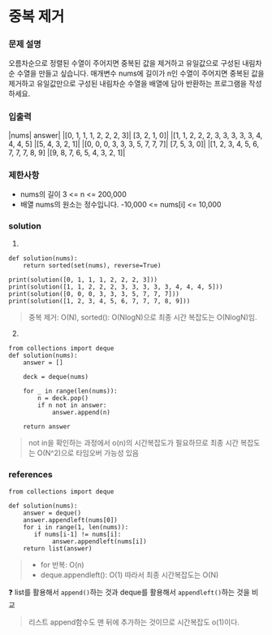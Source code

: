# 중복 제거 

### 문제 설명
오름차순으로 정렬된 수열이 주어지면 중복된 값을 제거하고 유일값으로 구성된 내림차순 수열을 만들고 싶습니다.
매개변수 nums에 길이가 n인 수열이 주어지면 중복된 값을 제거하고 유일값만으로 구성된 내림차순 수열을 배열에 담아 반환하는 프로그램을 작성하세요.

### 입출력 
|nums| answer|
|[0, 1, 1, 1, 2, 2, 2, 3]| [3, 2, 1, 0]|
|[1, 1, 2, 2, 2, 3, 3, 3, 3, 3, 4, 4, 4, 5] |[5, 4, 3, 2, 1]|
|[0, 0, 0, 3, 3, 3, 5, 7, 7, 7]| [7, 5, 3, 0]|
|[1, 2, 3, 4, 5, 6, 7, 7, 7, 8, 9] |[9, 8, 7, 6, 5, 4, 3, 2, 1]|

### 제한사항 
* nums의 길이 3 <= n <= 200,000
* 배열 nums의 원소는 정수입니다. -10,000 <= nums[i] <= 10,000

### solution 
1)
```
def solution(nums):
    return sorted(set(nums), reverse=True)
   
print(solution([0, 1, 1, 1, 2, 2, 2, 3]))
print(solution([1, 1, 2, 2, 2, 3, 3, 3, 3, 3, 4, 4, 4, 5]))
print(solution([0, 0, 0, 3, 3, 3, 5, 7, 7, 7]))
print(solution([1, 2, 3, 4, 5, 6, 7, 7, 7, 8, 9]))
```
> 중복 제거: O(N), sorted(): O(NlogN)으로 최종 시간 복잡도는 O(NlogN)임. 

2) 
```
from collections import deque
def solution(nums):
    answer = []

    deck = deque(nums)

    for _ in range(len(nums)):
        n = deck.pop()
        if n not in answer:
            answer.append(n)
        
    return answer
```
> not in을 확인하는 과정에서 o(n)의 시간복잡도가 필요하므로 최종 시간 복잡도는 O(N^2)으로 타임오버 가능성 있음 


### references 
```
from collections import deque

def solution(nums):
    answer = deque()
    answer.appendleft(nums[0])
    for i in range(1, len(nums)):
       if nums[i-1] != nums[i]:
            answer.appendleft(nums[i])
    return list(answer)
```
> * for 반복: O(n)
> * deque.appendleft(): O(1)
> 따라서 최종 시간복잡도는 O(N)

:question: list를 활용해서 `append()`하는 것과 deque를 활용해서 `appendleft()`하는 것을 비교 
> 리스트 append함수도 맨 뒤에 추가하는 것이므로 시간복잡도 o(1)이다. 





